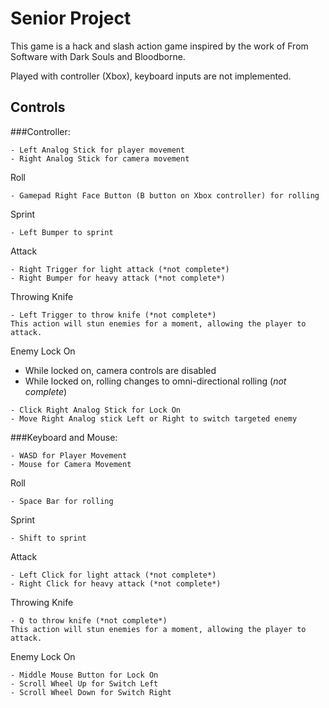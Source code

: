 # Senior Project

This game is a hack and slash action game inspired by the work of From Software with Dark Souls and Bloodborne.

Played with controller (Xbox), keyboard inputs are not implemented.

## Controls


###Controller:

```
- Left Analog Stick for player movement
- Right Analog Stick for camera movement
```

Roll
```
- Gamepad Right Face Button (B button on Xbox controller) for rolling
```

Sprint
```
- Left Bumper to sprint
```

Attack 
```
- Right Trigger for light attack (*not complete*)
- Right Bumper for heavy attack (*not complete*)
```

Throwing Knife
```
- Left Trigger to throw knife (*not complete*)
This action will stun enemies for a moment, allowing the player to attack.
```

Enemy Lock On

- While locked on, camera controls are disabled
- While locked on, rolling changes to omni-directional rolling (*not complete*) 
```
- Click Right Analog Stick for Lock On
- Move Right Analog stick Left or Right to switch targeted enemy
```

###Keyboard and Mouse:

```
- WASD for Player Movement
- Mouse for Camera Movement
```

Roll 
```
- Space Bar for rolling
```

Sprint
```
- Shift to sprint
```

Attack 
```
- Left Click for light attack (*not complete*)
- Right Click for heavy attack (*not complete*)
```

Throwing Knife
```
- Q to throw knife (*not complete*)
This action will stun enemies for a moment, allowing the player to attack.
```

Enemy Lock On
```
- Middle Mouse Button for Lock On
- Scroll Wheel Up for Switch Left
- Scroll Wheel Down for Switch Right
```